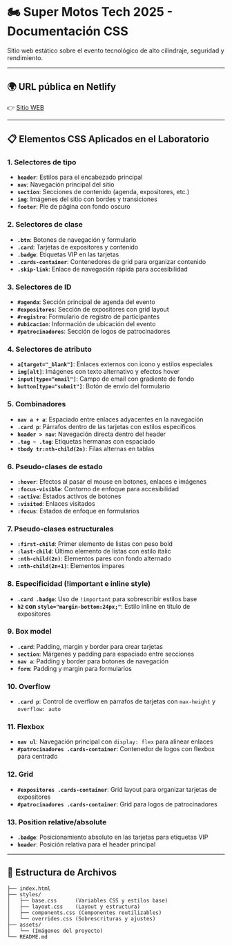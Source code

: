# 🏍️ Super Motos Tech 2025 - Documentación CSS

Sitio web estático sobre el evento tecnológico de alto cilindraje, seguridad y rendimiento.

---

## 🌍 URL pública en Netlify
👉 [Sitio WEB](https://deploy-preview-1--incomparable-pika-f58c60.netlify.app/)

---

## 📋 Elementos CSS Aplicados en el Laboratorio

### 1. **Selectores de tipo**
- **`header`**: Estilos para el encabezado principal
- **`nav`**: Navegación principal del sitio
- **`section`**: Secciones de contenido (agenda, expositores, etc.)
- **`img`**: Imágenes del sitio con bordes y transiciones
- **`footer`**: Pie de página con fondo oscuro

### 2. **Selectores de clase**
- **`.btn`**: Botones de navegación y formulario
- **`.card`**: Tarjetas de expositores y contenido
- **`.badge`**: Etiquetas VIP en las tarjetas
- **`.cards-container`**: Contenedores de grid para organizar contenido
- **`.skip-link`**: Enlace de navegación rápida para accesibilidad

### 3. **Selectores de ID**
- **`#agenda`**: Sección principal de agenda del evento
- **`#expositores`**: Sección de expositores con grid layout
- **`#registro`**: Formulario de registro de participantes
- **`#ubicacion`**: Información de ubicación del evento
- **`#patrocinadores`**: Sección de logos de patrocinadores

### 4. **Selectores de atributo**
- **`a[target="_blank"]`**: Enlaces externos con icono y estilos especiales
- **`img[alt]`**: Imágenes con texto alternativo y efectos hover
- **`input[type="email"]`**: Campo de email con gradiente de fondo
- **`button[type="submit"]`**: Botón de envío del formulario

### 5. **Combinadores**
- **`nav a + a`**: Espaciado entre enlaces adyacentes en la navegación
- **`.card p`**: Párrafos dentro de las tarjetas con estilos específicos
- **`header > nav`**: Navegación directa dentro del header
- **`.tag ~ .tag`**: Etiquetas hermanas con espaciado
- **`tbody tr:nth-child(2n)`**: Filas alternas en tablas

### 6. **Pseudo-clases de estado**
- **`:hover`**: Efectos al pasar el mouse en botones, enlaces e imágenes
- **`:focus-visible`**: Contorno de enfoque para accesibilidad
- **`:active`**: Estados activos de botones
- **`:visited`**: Enlaces visitados
- **`:focus`**: Estados de enfoque en formularios

### 7. **Pseudo-clases estructurales**
- **`:first-child`**: Primer elemento de listas con peso bold
- **`:last-child`**: Último elemento de listas con estilo italic
- **`:nth-child(2n)`**: Elementos pares con fondo alternado
- **`:nth-child(2n+1)`**: Elementos impares

### 8. **Especificidad (!important e inline style)**
- **`.card .badge`**: Uso de `!important` para sobrescribir estilos base
- **`h2` con `style="margin-bottom:24px;"`**: Estilo inline en título de expositores

### 9. **Box model**
- **`.card`**: Padding, margin y border para crear tarjetas
- **`section`**: Márgenes y padding para espaciado entre secciones
- **`nav a`**: Padding y border para botones de navegación
- **`form`**: Padding y margin para formularios

### 10. **Overflow**
- **`.card p`**: Control de overflow en párrafos de tarjetas con `max-height` y `overflow: auto`

### 11. **Flexbox**
- **`nav ul`**: Navegación principal con `display: flex` para alinear enlaces
- **`#patrocinadores .cards-container`**: Contenedor de logos con flexbox para centrado

### 12. **Grid**
- **`#expositores .cards-container`**: Grid layout para organizar tarjetas de expositores
- **`#patrocinadores .cards-container`**: Grid para logos de patrocinadores

### 13. **Position relative/absolute**
- **`.badge`**: Posicionamiento absoluto en las tarjetas para etiquetas VIP
- **`header`**: Posición relativa para el header principal

---


## 📁 Estructura de Archivos

```
├── index.html
├── styles/
│   ├── base.css      (Variables CSS y estilos base)
│   ├── layout.css    (Layout y estructura)
│   ├── components.css (Componentes reutilizables)
│   └── overrides.css (Sobrescrituras y ajustes)
├── assets/
│   └── (Imágenes del proyecto)
└── README.md
```
